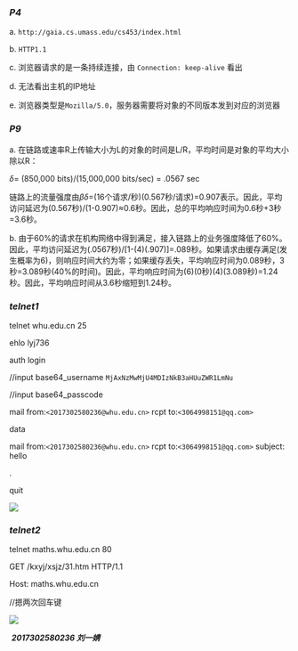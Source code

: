 ### *P4*

a. `http://gaia.cs.umass.edu/cs453/index.html`

b. `HTTP1.1`

c. 浏览器请求的是一条持续连接，由 `Connection: keep-alive` 看出

d. 无法看出主机的IP地址

e. 浏览器类型是`Mozilla/5.0`，服务器需要将对象的不同版本发到对应的浏览器

### *P9*

a. 在链路或速率R上传输大小为L的对象的时间是L/R，平均时间是对象的平均大小除以R：

$\delta$= (850,000 bits)/(15,000,000 bits/sec) = .0567 sec

链路上的流量强度由$\beta \delta$=(16个请求/秒)(0.567秒/请求)=0.907表示。因此，平均访问延迟为(0.567秒)/(1-0.907)≈0.6秒。因此，总的平均响应时间为0.6秒+3秒=3.6秒。

b. 由于60%的请求在机构网络中得到满足，接入链路上的业务强度降低了60%。因此，平均访问延迟为(.0567秒)/[1-(4)(.907)]=.089秒。如果请求由缓存满足(发生概率为6)，则响应时间大约为零；如果缓存丢失，平均响应时间为0.089秒，3秒=3.089秒(40%的时间)。因此，平均响应时间为(6)(0秒)(4)(3.089秒)=1.24秒。因此，平均响应时间从3.6秒缩短到1.24秒。

### *telnet1*

telnet whu.edu.cn 25

ehlo lyj736

auth login

//input base64_username `MjAxNzMwMjU4MDIzNkB3aHUuZWR1LmNu`

//input base64_passcode 

mail from:`<2017302580236@whu.edu.cn>`
rcpt to:`<3064998151@qq.com>`

data

mail from:`<2017302580236@whu.edu.cn>`
rcpt to:`<3064998151@qq.com>`
subject: hello

.

quit

![](D:\picture\分布式\telnet1.png)

### *telnet2*

telnet maths.whu.edu.cn 80

GET /kxyj/xsjz/31.htm HTTP/1.1 

Host: maths.whu.edu.cn

//摁两次回车键

![](D:\picture\分布式\math.png)

​																                                 ***2017302580236   刘一婧***